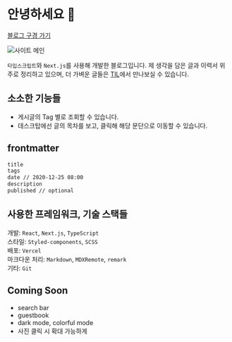 # 안녕하세요 👋

[블로그 구경 가기](https://haeun.vercel.app/)

![사이트 메인](https://user-images.githubusercontent.com/50111853/172634895-6693e000-5494-4af4-87f6-9d5eebaa3f41.png)

`타입스크립트`와 `Next.js`를 사용해 개발한 블로그입니다.
제 생각을 담은 글과 이력서 위주로 정리하고 있으며,
더 가벼운 글들은 [TIL](https://pullingoff.github.io)에서 만나보실 수 있습니다.

## 소소한 기능들

- 게시글의 Tag 별로 조회할 수 있습니다.
- 데스크탑에선 글의 목차를 보고, 클릭해 해당 문단으로 이동할 수 있습니다.

## frontmatter

```markdown
title
tags
date // 2020-12-25 08:00
description
published // optional
```

## 사용한 프레임워크, 기술 스택들

개발: `React`, `Next.js`, `TypeScript`  
스타일: `Styled-components`, `SCSS`  
배포: `Vercel`  
마크다운 처리: `Markdown`, `MDXRemote`, `remark`  
기타: `Git`

## Coming Soon

- search bar
- guestbook
- dark mode, colorful mode
- 사진 클릭 시 확대 가능하게 